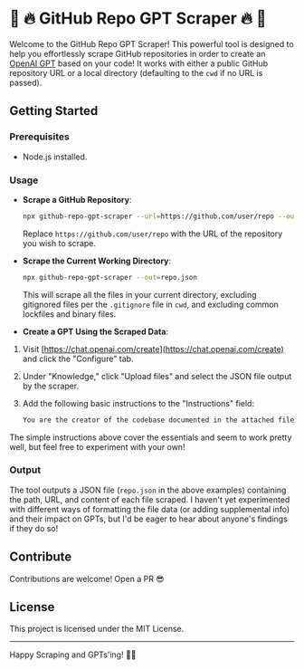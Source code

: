 # 🤖 🔥 GitHub Repo GPT Scraper 🔥 🤖

Welcome to the GitHub Repo GPT Scraper! This powerful tool is designed to help you effortlessly scrape GitHub repositories in order to create an [OpenAI GPT](https://chat.openai.com/create) based on your code! It works with either a public GitHub repository URL or a local directory (defaulting to the `cwd` if no URL is passed).

## Getting Started

### Prerequisites

- Node.js installed.

### Usage

- **Scrape a GitHub Repository**:

  ```sh
  npx github-repo-gpt-scraper --url=https://github.com/user/repo --out=repo.json
  ```

  Replace `https://github.com/user/repo` with the URL of the repository you wish to scrape.

- **Scrape the Current Working Directory**:

  ```sh
  npx github-repo-gpt-scraper --out=repo.json
  ```

  This will scrape all the files in your current directory, excluding gitignored files per the `.gitignore` file in `cwd`, and excluding common lockfiles and binary files.

- **Create a GPT Using the Scraped Data**:

1. Visit [https://chat.openai.com/create](https://chat.openai.com/create) and click the "Configure" tab.
2. Under "Knowledge," click "Upload files" and select the JSON file output by the scraper.
3. Add the following basic instructions to the "Instructions" field:

   ```md
   You are the creator of the codebase documented in the attached file and an expert in all of its code and the dependencies it uses. All of the user's question will relate to this code, so reference it heavily. Give factual, detailed answers and help the user make updates to the code in as efficient a manner possible while explaining more complex points to them along the way.
   ```

The simple instructions above cover the essentials and seem to work pretty well, but feel free to experiment with your own!

### Output

The tool outputs a JSON file (`repo.json` in the above examples) containing the path, URL, and content of each file scraped. I haven't yet experimented with different ways of formatting the file data (or adding supplemental info) and their impact on GPTs, but I'd be eager to hear about anyone's findings if they do so!

## Contribute

Contributions are welcome! Open a PR 😎

## License

This project is licensed under the MIT License.

---

Happy Scraping and GPTs'ing! 🚀🤖
